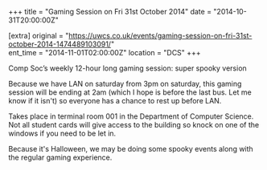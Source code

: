 +++
title = "Gaming Session on Fri 31st October 2014"
date = "2014-10-31T20:00:00Z"

[extra]
original = "https://uwcs.co.uk/events/gaming-session-on-fri-31st-october-2014-1474489103091/"    
ent_time = "2014-11-01T02:00:00Z"
location = "DCS"
+++

Comp Soc’s weekly 12-hour long gaming session: super spooky version

Because we have LAN on saturday from 3pm on saturday, this gaming session will be ending at 2am (which I hope is before the last bus. Let me know if it isn't) so everyone has a chance to rest up before LAN.

Takes place in terminal room 001 in the Department of Computer Science. Not all student cards will give access to the building so knock on one of the windows if you need to be let in.

Because it's Halloween, we may be doing some spooky events along with the regular gaming experience.

